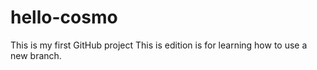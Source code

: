 # hello-cosmo
This is my first GitHub project
This is edition is for learning how to use a new branch.
